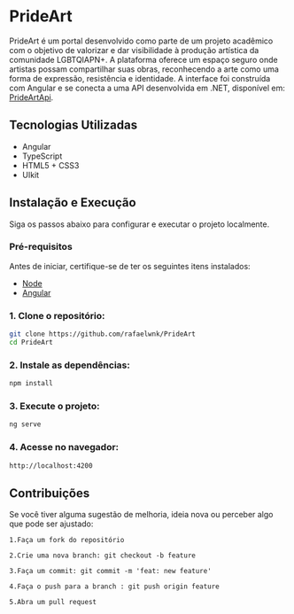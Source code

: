 # PrideArt 

PrideArt é um portal desenvolvido como parte de um projeto acadêmico com o objetivo de valorizar e dar visibilidade à produção artística da comunidade LGBTQIAPN+. A plataforma oferece um espaço seguro onde artistas possam compartilhar suas obras, reconhecendo a arte como uma forma de expressão, resistência e identidade. A interface foi construída com Angular e se conecta a uma API desenvolvida em .NET, disponível em: [PrideArtApi](https://github.com/rafaelwnk/PrideArtAPI).

## Tecnologias Utilizadas

- Angular
- TypeScript
- HTML5 + CSS3
- UIkit

## Instalação e Execução
Siga os passos abaixo para configurar e executar o projeto localmente.

### Pré-requisitos
Antes de iniciar, certifique-se de ter os seguintes itens instalados:

- [Node](https://nodejs.org/)
- [Angular](https://angular.dev/installation#install-angular-cli)

### 1. Clone o repositório:
```bash
git clone https://github.com/rafaelwnk/PrideArt
cd PrideArt
```

### 2. Instale as dependências:
```bash
npm install
```

### 3. Execute o projeto:
```bash
ng serve
```

### 4. Acesse no navegador:
```bash
http://localhost:4200
```

## Contribuições

Se você tiver alguma sugestão de melhoria, ideia nova ou perceber algo que pode ser ajustado:

    1.Faça um fork do repositório

    2.Crie uma nova branch: git checkout -b feature

    3.Faça um commit: git commit -m 'feat: new feature'

    4.Faça o push para a branch : git push origin feature

    5.Abra um pull request

